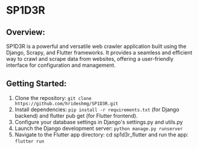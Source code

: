 # SP1D3R
## Overview:
SP1D3R is a powerful and versatile web crawler application built using the Django, Scrapy, and Flutter frameworks. It provides a seamless and efficient way to crawl and scrape data from websites, offering a user-friendly interface for configuration and management.
## Getting Started:

1. Clone the repository: ``git clone https://github.com/hrideshmg/SP1D3R.git``
2. Install dependencies: ``pip install -r requirements.txt`` (for Django backend) and flutter pub get (for Flutter frontend).
3. Configure your database settings in Django's settings.py and utils.py
5. Launch the Django development server: ``python manage.py runserver``
6. Navigate to the Flutter app directory: cd sp1d3r_flutter and run the app: ``flutter run``
